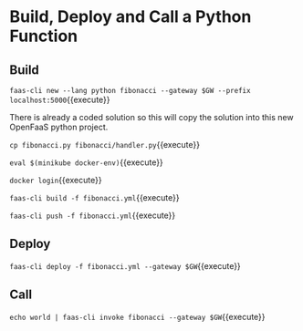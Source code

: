 # Build, Deploy and Call a Python Function #

## Build ##

`faas-cli new --lang python fibonacci --gateway $GW --prefix localhost:5000`{{execute}}

There is already a coded solution so this will copy the solution into this new OpenFaaS python project.

`cp fibonacci.py fibonacci/handler.py`{{execute}}

`eval $(minikube docker-env)`{{execute}}

`docker login`{{execute}}

`faas-cli build -f fibonacci.yml`{{execute}}

`faas-cli push -f fibonacci.yml`{{execute}}

## Deploy ##

`faas-cli deploy -f fibonacci.yml --gateway $GW`{{execute}}

## Call ##

`echo world | faas-cli invoke fibonacci --gateway $GW`{{execute}}
